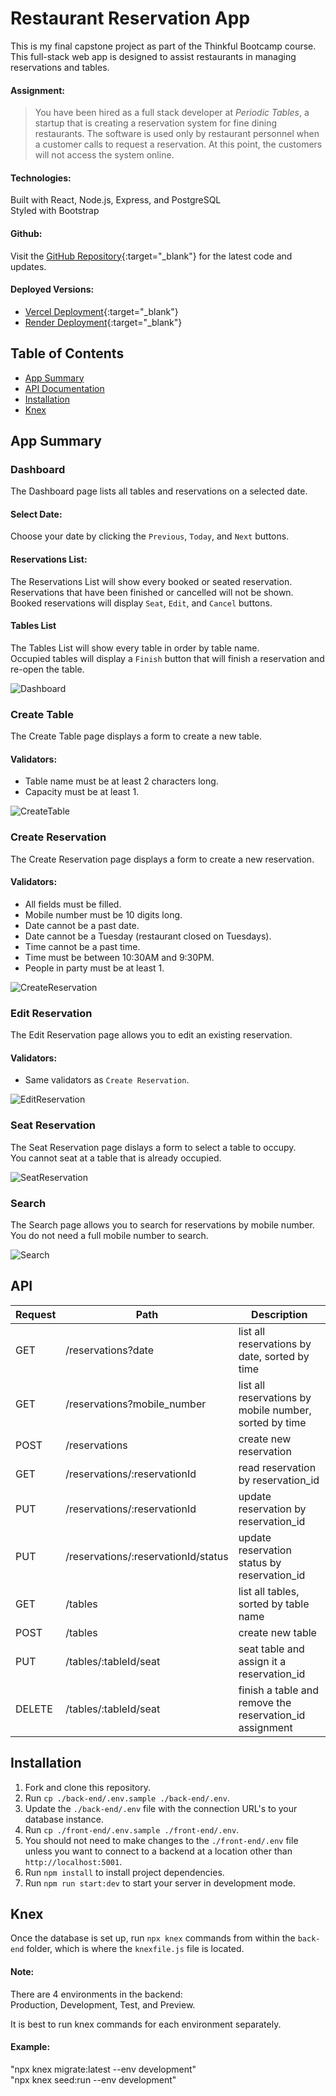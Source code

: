 # Restaurant Reservation App
This is my final capstone project as part of the Thinkful Bootcamp course. This full-stack web app is designed to assist restaurants in managing reservations and tables.

#### Assignment:
> You have been hired as a full stack developer at _Periodic Tables_, a startup that is creating a reservation system for fine dining restaurants.
> The software is used only by restaurant personnel when a customer calls to request a reservation.
> At this point, the customers will not access the system online.

#### Technologies:
Built with React, Node.js, Express, and PostgreSQL<br>
Styled with Bootstrap

#### Github:
Visit the [GitHub Repository](https://github.com/kylemcguire35/restaurant-reservation-app/){:target="_blank"} for the latest code and updates.

#### Deployed Versions:
- [Vercel Deployment](https://restaurant-reservation-frontend-nine.vercel.app/dashboard){:target="_blank"}
- [Render Deployment](https://restaurant-reservation-frontend-pei3.onrender.com/dashboard){:target="_blank"}

## Table of Contents
- [App Summary](#app-summary-with-screenshots)
- [API Documentation](#api)
- [Installation](#installation)
- [Knex](#knex)

## App Summary
### Dashboard
The Dashboard page lists all tables and reservations on a selected date.

#### Select Date:
Choose your date by clicking the `Previous`, `Today`, and `Next` buttons.

#### Reservations List:
The Reservations List will show every booked or seated reservation.<br>
Reservations that have been finished or cancelled will not be shown.<br>
Booked reservations will display `Seat`, `Edit`, and `Cancel` buttons.

#### Tables List
The Tables List will show every table in order by table name.<br>
Occupied tables will display a `Finish` button that will finish a reservation and re-open the table.

![Dashboard](images/Dashboard.png)

### Create Table
The Create Table page displays a form to create a new table.

#### Validators:
- Table name must be at least 2 characters long.<br>
- Capacity must be at least 1.

![CreateTable](images/CreateTable.png)

### Create Reservation
The Create Reservation page displays a form to create a new reservation.

#### Validators:
- All fields must be filled.<br>
- Mobile number must be 10 digits long.<br>
- Date cannot be a past date.<br>
- Date cannot be a Tuesday (restaurant closed on Tuesdays).<br>
- Time cannot be a past time.<br>
- Time must be between 10:30AM and 9:30PM.<br>
- People in party must be at least 1.

![CreateReservation](images/CreateReservation.png)

### Edit Reservation
The Edit Reservation page allows you to edit an existing reservation.

#### Validators:
- Same validators as `Create Reservation`.

![EditReservation](images/EditReservation.png)

### Seat Reservation
The Seat Reservation page dislays a form to select a table to occupy.<br>
You cannot seat at a table that is already occupied.

![SeatReservation](images/SeatReservation.png)

### Search
The Search page allows you to search for reservations by mobile number.<br>
You do not need a full mobile number to search.

![Search](images/Search.png)

## API
| Request | Path                                 | Description                                                 |
| ------- | ------------------------------------ | ----------------------------------------------------------- |
| GET     | /reservations?date                   | list all reservations by date, sorted by time               |
| GET     | /reservations?mobile_number          | list all reservations by mobile number, sorted by time      |
| POST    | /reservations                        | create new reservation                                      |
| GET     | /reservations/:reservationId         | read reservation by reservation_id                          |
| PUT     | /reservations/:reservationId         | update reservation by reservation_id                        |
| PUT     | /reservations/:reservationId/status  | update reservation status by reservation_id                 |
| GET     | /tables                              | list all tables, sorted by table name                       |
| POST    | /tables                              | create new table                                            |
| PUT     | /tables/:tableId/seat                | seat table and assign it a reservation_id                   |
| DELETE  | /tables/:tableId/seat                | finish a table and remove the reservation_id assignment     |

## Installation
1. Fork and clone this repository.
1. Run `cp ./back-end/.env.sample ./back-end/.env`.
1. Update the `./back-end/.env` file with the connection URL's to your database instance. 
1. Run `cp ./front-end/.env.sample ./front-end/.env`.
1. You should not need to make changes to the `./front-end/.env` file unless you want to connect to a backend at a location other than `http://localhost:5001`.
1. Run `npm install` to install project dependencies.
1. Run `npm run start:dev` to start your server in development mode.

## Knex
Once the database is set up, run `npx knex` commands from within the `back-end` folder, which is where the `knexfile.js` file is located.

#### Note:
There are 4 environments in the backend:<br>
Production, Development, Test, and Preview.

It is best to run knex commands for each environment separately. 

#### Example:
"npx knex migrate:latest --env development"<br>
"npx knex seed:run --env development"
